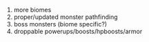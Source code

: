 1. more biomes
2. proper/updated monster pathfinding
3. boss monsters (biome specific?)
4. droppable powerups/boosts/hpboosts/armor